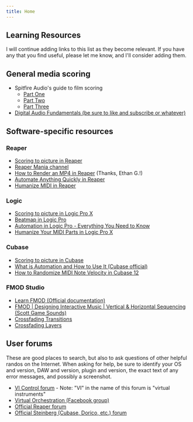 ```yaml
---
title: Home
---
```


## Learning Resources

I will continue adding links to this list as they become relevant. If you have any that you find useful, please let me know, and I'll consider adding them.

## General media scoring

- Spitfire Audio's guide to film scoring
	- [Part One](https://www.spitfireaudio.com/editorial/features/scoring-a-film/part1)
	- [Part Two](https://www.spitfireaudio.com/editorial/features/scoring-a-film-part2/)
	- [Part Three](https://www.spitfireaudio.com/editorial/features/scoring-a-film-part3/)
- [Digital Audio Fundamentals (be sure to like and subscribe or whatever)](https://youtu.be/--VRdiFb0rk)

## Software-specific resources

### Reaper

- [Scoring to picture in Reaper](https://youtu.be/n2kuagzvCIc)
- [Reaper Mania channel](https://www.youtube.com/@REAPERMania)
- [How to Render an MP4 in Reaper](https://youtu.be/rNxubBRWAAA) (Thanks, Ethan G.!)
- [Automate Anything Quickly in Reaper](https://youtu.be/ckjl-rpzDPA)
- [Humanize MIDI in Reaper](https://youtu.be/5SIQVN6pq2I)

### Logic

- [Scoring to picture in Logic Pro X](https://youtu.be/_1XkBHT_6Nk)
- [Beatmap in Logic Pro](https://youtu.be/fXDiW1tfSlI)
- [Automation in Logic Pro - Everything You Need to Know](https://youtu.be/3dhnzDYS930)
- [Humanize Your MIDI Parts in Logic Pro X](https://www.youtube.com/watch?v=RDfe0EBQR3U)

### Cubase

- [Scoring to picture in Cubase](https://youtu.be/CqQDWLGLRUU)
- [What is Automation and How to Use It (Cubase official)](https://youtu.be/vPUn-kn-bcA)
- [How to Randomize MIDI Note Velocity in Cubase 12](https://youtu.be/eLGveWLT9cI)

### FMOD Studio

- [Learn FMOD (Official documentation)](https://www.fmod.com/learn)
- [FMOD | Designing Interactive Music | Vertical & Horizontal Sequencing (Scott Game Sounds)](https://youtu.be/SMv3ynVGz2g)
- [Crossfading Transitions](https://youtu.be/tCni0qxnBFU)
- [Crossfading Layers](https://youtu.be/hHAcDIGcEkU)

## User forums

These are good places to search, but also to ask questions of other helpful randos on the Internet. When asking for help, be sure to identify your OS and version, DAW and version, plugin and version, the exact text of any error messages, and possibly a screenshot. 

- [VI Control forum](https://vi-control.net/community/) - Note: "VI" in the name of this forum is "virtual instruments"
- [Virtual Orchestration (Facebook group)](https://www.facebook.com/groups/1475801049334232)
- [Official Reaper forum](https://forum.cockos.com/)
- [Official Steinberg (Cubase, Dorico, etc.) forum](https://forums.steinberg.net/)